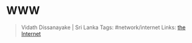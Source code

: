 # WWW

> Vidath Dissanayake | Sri Lanka
> Tags: #network/internet 
> Links: [the Internet](the%20Internet.md)